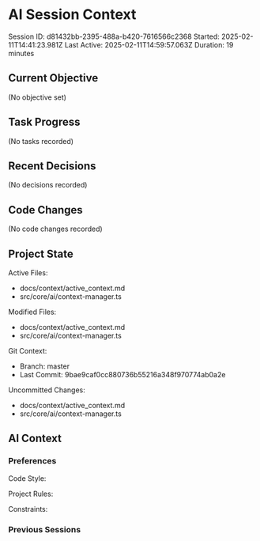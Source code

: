 # AI Session Context

Session ID: d81432bb-2395-488a-b420-7616566c2368
Started: 2025-02-11T14:41:23.981Z
Last Active: 2025-02-11T14:59:57.063Z
Duration: 19 minutes

## Current Objective

(No objective set)

## Task Progress

(No tasks recorded)

## Recent Decisions

(No decisions recorded)

## Code Changes

(No code changes recorded)

## Project State

Active Files:

- docs/context/active_context.md
- src/core/ai/context-manager.ts

Modified Files:

- docs/context/active_context.md
- src/core/ai/context-manager.ts

Git Context:

- Branch: master
- Last Commit: 9bae9caf0cc880736b55216a348f970774ab0a2e

Uncommitted Changes:

- docs/context/active_context.md
- src/core/ai/context-manager.ts

## AI Context

### Preferences

Code Style:

Project Rules:

Constraints:

### Previous Sessions
